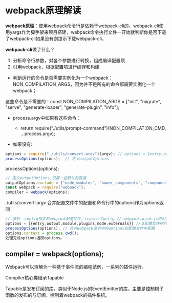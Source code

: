 # webpack原理解读

**webpack原理**：使用webpack命令行是依赖于webpack-cli的，webpack-cli使用yargs作为脚手架来项目搭建，webpack命令执行文件一开始就判断你是否下载了webpack-cli如果没有则提示下载webpack-cli，

**webpack-cli**做了什么？

1. 分析命令行参数，对各个参数进行转换，组成编译配置项 
2. 引用webpack，根据配置项进行编译和构建

- 判断运行的命令是否需要实例化为一个webpack：NON_COMPILATION_ARGS，因为并不是所有的命令都需要实例化一个webpack；

这些命令是不需要的：const NON_COMPILATION_ARGS = ["init", "migrate", "serve", "generate-loader", "generate-plugin", "info"];

- process.argv中如果有这些命令：
  - return require("./utils/prompt-command")(NON_COMPILATION_CMD, ...process.argv);

- 如果没有: 

```js
options = require("./utils/convert-argv")(argv); // options = {entry,output,module,plugins,mode,externals等等}
processOptions(options);  // 定义outputOptions
```

processOptions(options); 

```js
// 定义outputOptions,设置一些默认的数据 
outputOptions.exclude = ["node_modules", "bower_components", "components"];
const webpack = require("webpack");
compiler = webpack(options);
```

./utils/convert-argv 合并配置文件中的配置和命令行中的options作为options返回

```js
// 拿到--config指定的webpack配置文件：requireConfig // webpack.prod.js绝对路径对应的modules.exports输出的配置对象，关键代码：获取options,有两处可以配置options，一处是webpackc.config.js配置文件，第二处是webpack命令options参数
options = [{entry,output,module,plugins,mode,externals}] //从配置文件中的配置加入options
processOptions(options); // 合并webpack命令中的options和配置文件中配置
options.context = process.cwd();
处理完成options返回options。
```

## compiler = webpack(options);

Webpack可以理解为一种基于事件流的编程范例，一系列的插件运行。

Compiler核心类继承Tapable

Tapable是发布订阅的库，类似于Node.js的EventEmitter的库，主要是控制钩子函数的发布的与订阅，控制着webpack的插件系统。











